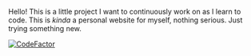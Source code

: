 Hello!
This is a little project I want to continuously work on as I learn to code. This is *kinda* a personal website for myself, nothing serious. Just trying something new.

[![CodeFactor](https://www.codefactor.io/repository/github/richardkanshen/richardkanshen.github.io/badge)](https://www.codefactor.io/repository/github/richardkanshen/richardkanshen.github.io)
